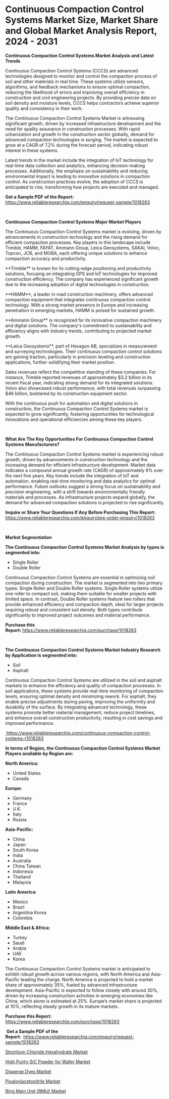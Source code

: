 <p><h1>Continuous Compaction Control Systems Market Size, Market Share and Global Market Analysis Report, 2024 - 2031</h1></p><p><strong>Continuous Compaction Control Systems Market Analysis and Latest Trends</strong></p>
<p><p>Continuous Compaction Control Systems (CCCS) are advanced technologies designed to monitor and control the compaction process of soil and other materials in real time. These systems utilize sensors, algorithms, and feedback mechanisms to ensure optimal compaction, reducing the likelihood of errors and improving overall efficiency in construction and civil engineering projects. By providing precise data on soil density and moisture levels, CCCS helps contractors achieve superior quality and consistency in their work.</p><p>The Continuous Compaction Control Systems Market is witnessing significant growth, driven by increased infrastructure development and the need for quality assurance in construction processes. With rapid urbanization and growth in the construction sector globally, demand for advanced compaction technologies is surging. The market is expected to grow at a CAGR of 7.2% during the forecast period, indicating robust interest in these systems.</p><p>Latest trends in the market include the integration of IoT technology for real-time data collection and analytics, enhancing decision-making processes. Additionally, the emphasis on sustainability and reducing environmental impact is leading to innovative solutions in compaction control. As construction practices evolve, the adoption of CCCS is anticipated to rise, transforming how projects are executed and managed.</p></p>
<p><strong>Get a Sample PDF of the Report:&nbsp;</strong> <a href="https://www.reliableresearchiq.com/enquiry/request-sample/1018263?utm_campaign=1720&utm_medium=2&utm_source=Github&utm_content=ia&utm_term=04122024&utm_id=continuous-compaction-control-systems">https://www.reliableresearchiq.com/enquiry/request-sample/1018263</a></p>
<p>&nbsp;</p>
<p><strong>Continuous Compaction Control Systems Major Market Players</strong></p>
<p><p>The Continuous Compaction Control Systems market is evolving, driven by advancements in construction technology and the rising demand for efficient compaction processes. Key players in this landscape include Trimble, HAMM, FAYAT, Ammann Group, Leica Geosystems, SAKAI, Volvo, Topcon, JCB, and MOBA, each offering unique solutions to enhance compaction accuracy and productivity.</p><p>**Trimble** is known for its cutting-edge positioning and productivity solutions, focusing on integrating GPS and IoT technologies for improved construction efficiency. The company has experienced significant growth due to the increasing adoption of digital technologies in construction.</p><p>**HAMM**, a leader in road construction machinery, offers advanced compaction equipment that integrates continuous compaction control technology. With a strong market presence in Europe and increasing penetration in emerging markets, HAMM is poised for sustained growth.</p><p>**Ammann Group** is recognized for its innovative compaction machinery and digital solutions. The company's commitment to sustainability and efficiency aligns with industry trends, contributing to projected market growth.</p><p>**Leica Geosystems**, part of Hexagon AB, specializes in measurement and surveying technologies. Their continuous compaction control solutions are gaining traction, particularly in precision leveling and construction applications, further solidifying their market position.</p><p>Sales revenues reflect the competitive standing of these companies. For instance, Trimble reported revenues of approximately $3.2 billion in its recent fiscal year, indicating strong demand for its integrated solutions. Volvo also showcased robust performance, with total revenues surpassing $46 billion, bolstered by its construction equipment sector.</p><p>With the continuous push for automation and digital solutions in construction, the Continuous Compaction Control Systems market is expected to grow significantly, fostering opportunities for technological innovations and operational efficiencies among these key players.</p></p>
<p>&nbsp;</p>
<p><strong>What Are The Key Opportunities For Continuous Compaction Control Systems Manufacturers?</strong></p>
<p><p>The Continuous Compaction Control Systems market is experiencing robust growth, driven by advancements in construction technology and the increasing demand for efficient infrastructure development. Market data indicates a compound annual growth rate (CAGR) of approximately 6% over the next five years. Key trends include the integration of IoT and automation, enabling real-time monitoring and data analytics for optimal performance. Future outlooks suggest a strong focus on sustainability and precision engineering, with a shift towards environmentally friendly materials and processes. As infrastructure projects expand globally, the demand for advanced compaction solutions is projected to rise significantly.</p></p>
<p><strong>Inquire or Share Your Questions If Any Before Purchasing This Report:</strong> <a href="https://www.reliableresearchiq.com/enquiry/pre-order-enquiry/1018263?utm_campaign=1720&utm_medium=2&utm_source=Github&utm_content=ia&utm_term=04122024&utm_id=continuous-compaction-control-systems">https://www.reliableresearchiq.com/enquiry/pre-order-enquiry/1018263</a></p>
<p>&nbsp;</p>
<p><strong>Market Segmentation</strong></p>
<p><strong>The Continuous Compaction Control Systems Market Analysis by types is segmented into:</strong></p>
<p><ul><li>Single Roller</li><li>Double Roller</li></ul></p>
<p><p>Continuous Compaction Control Systems are essential in optimizing soil compaction during construction. The market is segmented into two primary types: Single Roller and Double Roller systems. Single Roller systems utilize one roller to compact soil, making them suitable for smaller projects with limited space. In contrast, Double Roller systems feature two rollers that provide enhanced efficiency and compaction depth, ideal for larger projects requiring robust and consistent soil density. Both types contribute significantly to improved project outcomes and material performance.</p></p>
<p><strong>Purchase this Report:&nbsp;</strong><a href="https://www.reliableresearchiq.com/purchase/1018263?utm_campaign=1720&utm_medium=2&utm_source=Github&utm_content=ia&utm_term=04122024&utm_id=continuous-compaction-control-systems">https://www.reliableresearchiq.com/purchase/1018263</a></p>
<p>&nbsp;</p>
<p><strong>The Continuous Compaction Control Systems Market Industry Research by Application is segmented into:</strong></p>
<p><ul><li>Soil</li><li>Asphalt</li></ul></p>
<p><p>Continuous Compaction Control Systems are utilized in the soil and asphalt markets to enhance the efficiency and quality of compaction processes. In soil applications, these systems provide real-time monitoring of compaction levels, ensuring optimal density and minimizing rework. For asphalt, they enable precise adjustments during paving, improving the uniformity and durability of the surface. By integrating advanced technology, these systems promote better material management, reduce project timelines, and enhance overall construction productivity, resulting in cost savings and improved performance.</p></p>
<p><a href="https://www.reliableresearchiq.com/continuous-compaction-control-systems-r1018263?utm_campaign=1720&utm_medium=2&utm_source=Github&utm_content=ia&utm_term=04122024&utm_id=continuous-compaction-control-systems">&nbsp;https://www.reliableresearchiq.com/continuous-compaction-control-systems-r1018263</a></p>
<p><strong>In terms of Region, the Continuous Compaction Control Systems Market Players available by Region are:</strong></p>
<p>
    <p> <strong> North America: </strong>
        <ul>
            <li>United States</li>
            <li>Canada</li>
        </ul>
        </p> 
    <p> <strong> Europe: </strong>
        <ul>
            <li>Germany</li>
            <li>France</li>
            <li>U.K.</li>
            <li>Italy</li>
            <li>Russia</li>
        </ul>
        </p> 
    <p> <strong> Asia-Pacific: </strong>
        <ul>
            <li>China</li>
            <li>Japan</li>
            <li>South Korea</li>
            <li>India</li>
            <li>Australia</li>
            <li>China Taiwan</li>
            <li>Indonesia</li>
            <li>Thailand</li>
            <li>Malaysia</li>
        </ul>
        </p> 
    <p> <strong> Latin America: </strong>
        <ul>
            <li>Mexico</li>
            <li>Brazil</li>
            <li>Argentina Korea</li>
            <li>Colombia</li>
        </ul>
        </p> 
    <p> <strong> Middle East & Africa: </strong>
        <ul>
            <li>Turkey</li>
            <li>Saudi</li>
            <li>Arabia</li>
            <li>UAE</li>
            <li>Korea</li>
        </ul>
    </p>
    </p>
<p><p>The Continuous Compaction Control Systems market is anticipated to exhibit robust growth across various regions, with North America and Asia-Pacific leading the charge. North America is projected to hold a market share of approximately 35%, fueled by advanced infrastructure development. Asia-Pacific is expected to follow closely with around 30%, driven by increasing construction activities in emerging economies like China, which alone is estimated at 25%. Europe’s market share is projected at 10%, reflecting steady growth in its mature markets.</p></p>
<p><strong>Purchase this Report: </strong><a href="https://www.reliableresearchiq.com/purchase/1018263?utm_campaign=1720&utm_medium=2&utm_source=Github&utm_content=ia&utm_term=04122024&utm_id=continuous-compaction-control-systems">https://www.reliableresearchiq.com/purchase/1018263</a></p>
<p>&nbsp;<strong>Get a Sample PDF of the Report:&nbsp;&nbsp;</strong><a href="https://www.reliableresearchiq.com/enquiry/request-sample/1018263?utm_campaign=1720&utm_medium=2&utm_source=Github&utm_content=ia&utm_term=04122024&utm_id=continuous-compaction-control-systems">https://www.reliableresearchiq.com/enquiry/request-sample/1018263</a></p>
<p><strong></strong></p>
<p><p><a href="https://www.linkedin.com/pulse/strontium-chloride-hexahydrate-market-forecast-2024-2031-fyqye?utm_campaign=1720&utm_medium=2&utm_source=Github&utm_content=ia&utm_term=04122024&utm_id=continuous-compaction-control-systems">Strontium Chloride Hexahydrate Market</a></p><p><a href="https://issuu.com/reportprime-2/docs/high-purity-sic-powder-for-wafer-market-size-2030.?utm_campaign=1720&utm_medium=2&utm_source=Github&utm_content=ia&utm_term=04122024&utm_id=continuous-compaction-control-systems">High Purity SiC Powder for Wafer Market</a></p><p><a href="https://github.com/marlanamarvn/Market-Research-Report-List-1/blob/main/disperse-dyes-market.md?utm_campaign=1720&utm_medium=2&utm_source=Github&utm_content=ia&utm_term=04122024&utm_id=continuous-compaction-control-systems">Disperse Dyes Market</a></p><p><a href="https://www.linkedin.com/pulse/why-pivaloylacetonitrile-market-set-75-growth-2031-top-trends-ulc8e?utm_campaign=1720&utm_medium=2&utm_source=Github&utm_content=ia&utm_term=04122024&utm_id=continuous-compaction-control-systems">Pivaloylacetonitrile Market</a></p><p><a href="https://issuu.com/reportprime-2/docs/ring-main-unit-rmu-market-size-2030.pptx?utm_campaign=1720&utm_medium=2&utm_source=Github&utm_content=ia&utm_term=04122024&utm_id=continuous-compaction-control-systems">Ring Main Unit (RMU) Market</a></p></p>